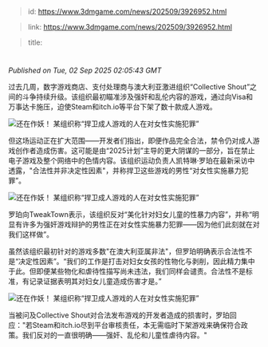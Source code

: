 > id: https://www.3dmgame.com/news/202509/3926952.html

> link: https://www.3dmgame.com/news/202509/3926952.html

> title: 

# 
_Published on Tue, 02 Sep 2025 02:05:43 GMT_

过去几周，数字游戏商店、支付处理商与澳大利亚激进组织“Collective Shout”之间的斗争持续升级。该组织最初瞄准涉及强奸和乱伦内容的游戏，通过向Visa和万事达卡施压，迫使Steam和itch.io等平台下架了数十款成人游戏。

![还在作妖！ 某组织称“捍卫成人游戏的人在对女性实施犯罪”](https://img.3dmgame.com/uploads/images/news/20250902/1756778692_571608.jpg)

但这场运动正在扩大范围——开发者们指出，即便作品完全合法，禁令仍对成人游戏创作者造成伤害。这可能是由“2025计划”主导的更大阴谋的一部分，旨在禁止电子游戏及整个网络中的色情内容。该组织运动负责人凯特琳·罗珀在最新采访中透露，"合法性并非决定性因素"，并称捍卫这些游戏的男性“对女性实施暴力犯罪”。

![还在作妖！ 某组织称“捍卫成人游戏的人在对女性实施犯罪”](https://img.3dmgame.com/uploads/images/news/20250902/1756778692_481303.jpg)

罗珀向TweakTown表示，该组织反对“美化针对妇女儿童的性暴力内容”，并称“明显有许多为强奸游戏辩护的男性正在对女性实施暴力犯罪——因为他们此刻就在对我们这样做”。

虽然该组织最初针对的游戏多数"在澳大利亚属非法"，但罗珀明确表示合法性不是“决定性因素”。“我们的工作是打击对妇女女孩的性物化与剥削，因此精力集中于此。但即便某些物化和虐待性描写尚未违法，我们同样会谴责。合法性不是标准，有记录证据表明其对妇女儿童造成伤害才是。”

![还在作妖！ 某组织称“捍卫成人游戏的人在对女性实施犯罪”](https://img.3dmgame.com/uploads/images/news/20250902/1756778692_123924_jpg_r.jpg)

当被问及Collective Shout对合法发布游戏的开发者造成的损害时，罗珀回应："若Steam和itch.io尽到平台审核责任，本无需临时下架游戏来确保符合政策。我们反对的一直很明确——强奸、乱伦和儿童性虐待内容。"
